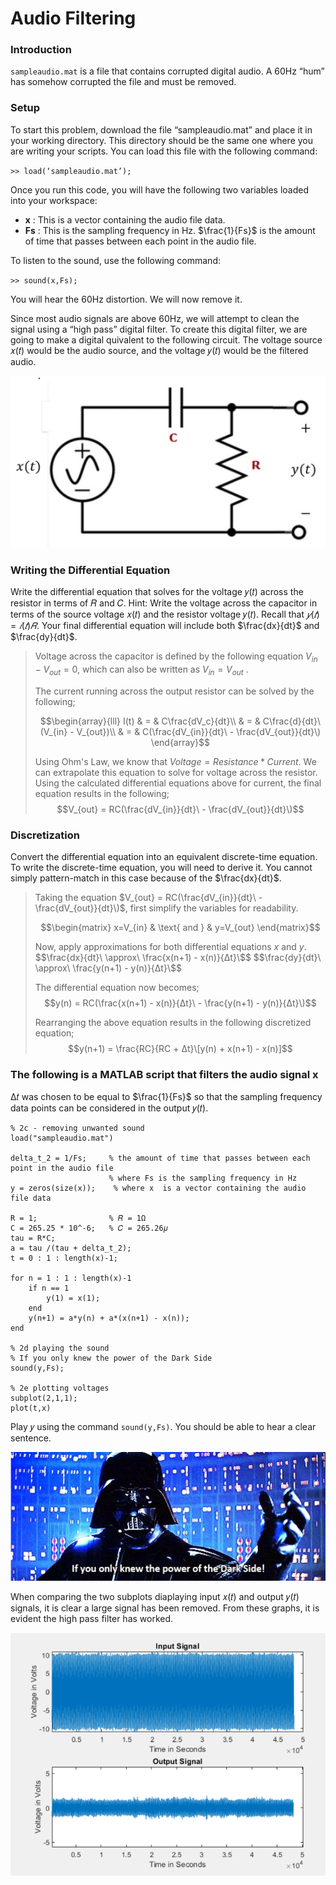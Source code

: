 # Audio Filtering
### Introduction
`sampleaudio.mat` is a file that contains corrupted digital audio. A 60Hz “hum” has somehow corrupted the file and must be removed.

### Setup
To start this problem, download the file “sampleaudio.mat” and place it in your working 
directory. This directory should be the same one where you are writing your scripts. You can load this file with the following command:

`>> load(‘sampleaudio.mat’);`

Once you run this code, you will have the following two variables loaded into your workspace:
  * **x** : This is a vector containing the audio file data. 
  * **Fs** : This is the sampling frequency in Hz. $\frac{1}{Fs}\$ is the amount of time that passes between each point in the audio file. 

To listen to the sound, use the following command:

`>> sound(x,Fs);`

You will hear the 60Hz distortion. We will now remove it.

Since most audio signals are above 60Hz, we will attempt to clean the signal using a “high pass” digital filter. To create this digital filter, we are going to make a digital quivalent to the following circuit. The voltage source 𝑥(𝑡) would be the audio source, and the voltage 𝑦(𝑡) would be the filtered audio.

![AudioFilterDigitalCircuit](https://github.com/QueenSophiaLo/MATLAB-Circuits-Projects/blob/main/Project%201/Images/AudioFilterEquivilentDigitalCircuit.PNG)

### Writing the Differential Equation
Write the differential equation that solves for the voltage 𝑦(𝑡) across the resistor in terms of 𝑅 and 𝐶. Hint: Write the voltage across the capacitor in terms of the source voltage 𝑥(𝑡) and the resistor voltage 𝑦(𝑡). Recall that $𝑦(𝑡) = 𝑖(𝑡)𝑅$. Your final differential equation will include both $\frac{dx}{dt}\$ and $\frac{dy}{dt}\$.

<!-- $$I(t) = C\frac{dV_c}{dt}\ = C\frac{d}{dt}\ (V_{in} - V_{out}) = C(\frac{dV_{in}}{dt}\ - \frac{dV_{out}}{dt}\)$$ -->
> Voltage across the capacitor is defined by the following equation $V_{in} - V_{out} = 0$, which can also be written as $V_{in} = V_{out}$ .
>
> The current running across the output resistor can be solved by the following;
>
> $$\begin{array}{lll}
>  	I(t) & = & C\frac{dV_c}{dt}\\
> 	& = & C\frac{d}{dt}\ (V_{in} - V_{out})\\
> 	& = & C(\frac{dV_{in}}{dt}\ - \frac{dV_{out}}{dt}\)
> \end{array}$$
> 
> Using Ohm's Law, we know that $Voltage = Resistance * Current$. We can extrapolate this equation to solve for voltage across the resistor. Using the calculated differential equations above for current, the final equation results in the following;
> $$V_{out} = RC(\frac{dV_{in}}{dt}\ - \frac{dV_{out}}{dt}\)$$

### Discretization
Convert the differential equation into an equivalent discrete-time equation. To write the discrete-time equation, you will need to derive it. You cannot simply pattern-match in this case because of the $\frac{dx}{dt}\$.

> Taking the equation $V_{out} = RC(\frac{dV_{in}}{dt}\ - \frac{dV_{out}}{dt}\)$, first simplify the variables for readability.
>
> $$\begin{matrix} x=V_{in} & \text{ and } & y=V_{out} \end{matrix}$$
>
> Now, apply approximations for both differential equations $x$ and $y$.
> $$\frac{dx}{dt}\ \approx\ \frac{x(n+1) - x(n)}{Δt}\$$
> $$\frac{dy}{dt}\ \approx\ \frac{y(n+1) - y(n)}{Δt}\$$
>
> The differential equation now becomes;
> $$y(n) = RC(\frac{x(n+1) - x(n)}{Δt}\ - \frac{y(n+1) - y(n)}{Δt}\)$$
>
> Rearranging the above equation results in the following discretized equation;
> $$y(n+1) = \frac{RC}{RC + Δt}\[y(n) + x(n+1) - x(n)]$$

### The following is a MATLAB script that filters the audio signal x
Δ𝑡 was chosen to be equal to $\frac{1}{Fs}\$ so that the sampling frequency data points can be considered in the output 𝑦(𝑡).

```
% 2c - removing unwanted sound
load("sampleaudio.mat")

delta_t_2 = 1/Fs;     % the amount of time that passes between each point in the audio file
                      % where Fs is the sampling frequency in Hz
y = zeros(size(x));    % where x  is a vector containing the audio file data

R = 1;                % 𝑅 = 1Ω
C = 265.25 * 10^-6;   % 𝐶 = 265.26𝜇
tau = R*C;
a = tau /(tau + delta_t_2);
t = 0 : 1 : length(x)-1;

for n = 1 : 1 : length(x)-1
	if n == 1
    	y(1) = x(1);
	end
	y(n+1) = a*y(n) + a*(x(n+1) - x(n));
end

% 2d playing the sound
% If you only knew the power of the Dark Side
sound(y,Fs);

% 2e plotting voltages
subplot(2,1,1);
plot(t,x)
```

Play 𝑦 using the command `sound(y,Fs)`. You should be able to hear a clear sentence.

![Sentence](https://github.com/QueenSophiaLo/MATLAB-Circuits-Projects/blob/main/Project%201/Images/IfOnlyYouKnewThePowerOfTheDarkSideQuote.PNG)

When comparing the two subplots diaplaying input 𝑥(𝑡) and output 𝑦(𝑡) signals, it is clear a large signal has been removed. From these graphs, it is evident the high pass filter has worked.

![AudioFilteringSubplots](https://github.com/QueenSophiaLo/MATLAB-Circuits-Projects/blob/main/Project%201/Images/AudioFilteringInputOutputGraphs.PNG)

